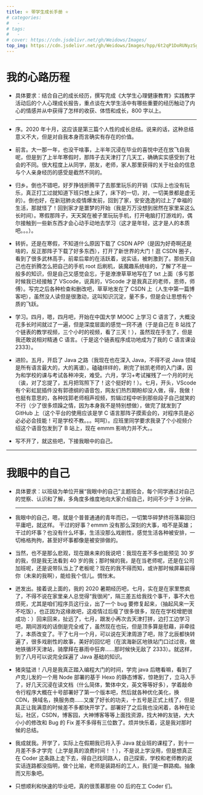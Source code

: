 ```yaml
---
title: ⭐ 带学生成长手册 ⭐
# categories:
#   -
# tags:
#   -
# cover: https://cdn.jsdelivr.net/gh/Weidows/Images/
top_img: https://cdn.jsdelivr.net/gh/Weidows/Images/hpp/6t2qP1DoRUNyzSg.jpg
---
```


<!--
 * @Author: Weidows
 * @Date: 2020-11-13 00:11:56
 * @LastEditors: Weidows
 * @LastEditTime: 2020-11-30 21:57:19
 * @FilePath: \Weidowsd:\Game\Demo\Github\Blog\source\gallery_data\个人\成长手册.md
 * @Description:
-->

# 我的心路历程

- 具体要求：结合自己的成长经历，撰写完成《大学生心理健康教育》实践教学活动后的个人心理成长报告，重点谈在大学生活中有哪些重要的经历触动了内心的情感并从中获得了怎样的收获、体悟和成长，800 字以上。

  ***

- 序。2020 年十月，这应该是第三篇个人性的成长总结。说来的话，这种总结意义不大，但是对自我本身而言确实有存在的价值。
- 前言。大一那一年，也没干啥事，上半年沉浸在毕业的喜悦中还在放飞自我呢，但是到了上半年寒假时，那阵子去天津打了几天工，确确实实感受到了社会的不同。很大程度上从同学，朋友，老师，家人那里获得的关于社会的信息与个人亲身经历的感受是截然不同的。
- 归乡。倒也不错吧，好歹挣钱折腾平了去那里玩乐的开销（实际上也没有玩乐，真正打工过就知道下班只想上床了，床下的一切，对，一切美景都是虚无的）。倒也好，在新冠肺炎疫情爆发前，回到了家，安安逸逸的过上了幸福的生活，那就怪了！回到家才是噩梦的开始（我是万万没想到居然在家里呆这么长时间）。寒假那阵子，天天窝在被子里玩玩手机，打开电脑打打游戏的，偶尔接触到一些新东西才会心动手动地去学习（这才是年轻，这才是人的本质吧。。。）。
- 转折。还是在寒假，不知道什么原因下载了 CSDN APP（是因为好奇啊还是啥的，反正那阵子下载了好多东西），打开了新世界的大门！逛 CSDN 圈子，看到了很多武林高手，前辈后辈的在活跃着，说实话，被刺激到了。那些天自己也在折腾怎么把自己的手机 root 后刷机，装魔趣系统啥的，了解了不是一般多的知识，但是自己又感觉会忘，于是潦潦草草地写在了 txt 上面（多亏那时候我已经接触了 VScode，说真的，VScode 才是我真正的老师，恩师，师傅）。写完之后各种检查和删改吧，草草地发在了 CSDN 上（人生中第一篇博客吧），虽然没人读但是很激动，这叫知识沉淀，量不多，但是会让思想有个质的飞跃。
- 学习。四月，嗯，四月吧，开始在中国大学 MOOC 上学习 C 语言了，大概没花多长时间就过了一遍，但是深度层面的感觉一窍不通（于是自己在 B 站找了个链表的教学视频，三个小时的视频，看了三天！），虽然现在手生了，但是我还敢说相对精通 C 语言。（于是这个链表程序成功地成为了我的 C 语言课设 2333）。
- 进阶。五月，开启了 Java 之路（我现在也在深入 Java，不得不说 Java 领域是所有语言最大的，大的离谱）。磕磕绊绊的，刷完了翁凯老师的入门课，因为和学校的课与考试各种冲突，难受。六月，学习+考试摧残了一个月的时光（诶，对了忘提了，五月把驾照下了！这个挺好的！）。七月，开头，VScode 有个彩虹屁插件没有郭德纲的语音包，网友们热烈期盼却没人做，得，我做！也挺有意思的，各种找郭老师相声视频，剪辑过程中听到那些段子自己就笑的不行（少了很多烦躁之情，因为本身我不是特别想做），做完了就发到了 GitHub 上（这个平台的使用应该是学 C 语言那阵子摸索会的，对程序员是必必必必会技能！可是学校不教。。。呵呵）。应班里同学要求我录了个小视频介绍这个语音包发到了 B 站上，现在 emmm 影响力并不大。。
- 写不开了，就这些吧，下接我眼中的自己。

---

# 我眼中的自己

- 具体要求：以班级为单位开展“我眼中的自己”主题班会，每个同学通过对自己的觉察、认识和了解，多角度多维度地向大家介绍自己，时间不少于 3 分钟。

  ***

- 我眼中的自己，嗯，就是个普普通通的青年而已，一切繁华碎梦终将落幕回归平庸吧，就这样。
  干过的好事？emmm 没有那么深刻的大事，咱不是英雄；干过的坏事？也没有什么坏事，生活没那么戏剧性，感觉生活各种被安排，一切格格拘拘，甚至好坏事都像是被安排做的。
- 当然，也不是那么悲观，现在跟未来的我说吧：我现在差不多也能预见 30 岁的我，但是我无法看到 40 岁的我；那时候的我，是在当老师呢，还是在公司加班呢，还是说带队当上了老板呢？现在的我不得而知，或许那时候屏幕前得你（未来的我啊），能给我个信儿。惆怅末。
- 迸发出。接着说上面的，我的 2020 暑期经历吧，七月，实在是在家里憋疯了，不得不说在家里亲人总觉得“我很闲”，隔三差五给我找个事干，事不大也烦死，尤其是咱们程序员这行业，出了一个 bug 要修复起来，（抽起风来一天不吃饭），也正因为这缘故吧，这疫情过后瘦了很多很多，现在在学校增肥很成功：）回来回来，扯远了，七月，跟发小再次去天津打拼，边打工边学习吧，期间游戏的话倒是完全戒了，虽然现在也玩，但是顶多算是慰藉，非牵挂了，本质改变了。干了七月一个月，可以说在天津周游了吧，除了北辰都快转遍了，很多戏剧性的故事，美好的回忆吧（在滨海新区地铁站门口过过夜，做地铁循环天津站，骑摩拜在暴雨中狂奔……那时候快无敌了 2333）。就这样，到了八月可以说完全踩遍了 Java 基础的知识。
- 猪突猛进！八月是我真正踏入编程大门的时间，学完 java 后瞎看嘛，看到了卢克儿发的一个用 Node 部署的基于 Hexo 的静态博客，惊艳到了，立马入手了，好几天沉浸在读文档（什么简体，繁体中文，英文等等好多），学着敲命令行程序大概在十号部署好了第一个版本吧，然后就各种优化美化，换 CDN，换域名，换服务商……又废了好长的功夫，十五号是正式上线了，但是真正让我满意的时候差不多都快开学了。部署好了之后我也没闲着，各种在论坛，社区，CSDN，博客园，大神博客等等上面找资源，找大神的友链，大大小小的修改和 Bug 的 Fix 差不多得有三位数了。烦并快乐着，这是我对那时候的总结。
- 我成就我。开学了，实际上在假期我已将入手 Java 就业班的课程了，到十一月差不多才学完（上学是真的浪费时间！！），不是说上学没用，但是想真正在 Coder 这条路上走下去，得自己找同路人，自己探索，学校和老师教的说实话连路都没指明，做个比喻，老师是装路标的工人，我们是一群路痴。抽象而又形象吧。
- 只想顺利和快速的毕业吧，真的很羡慕那些 00 后的在工 Coder 们。
